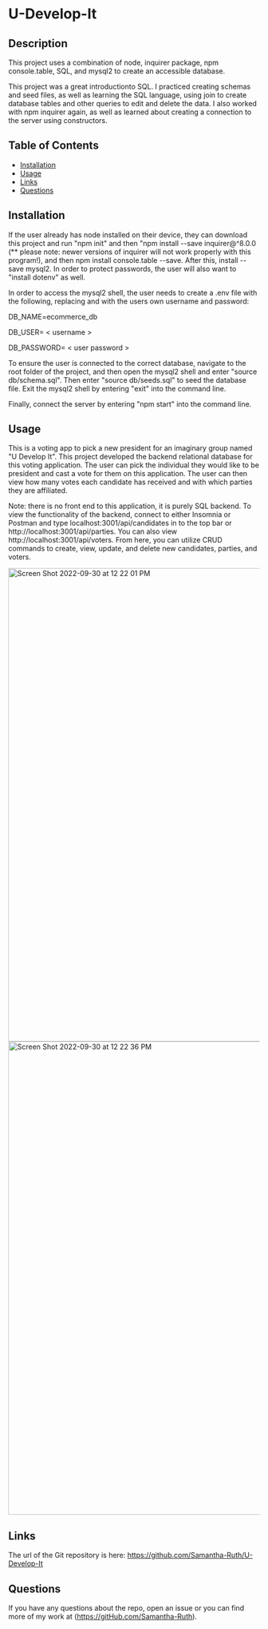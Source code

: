 # U-Develop-It

## Description

This project uses a combination of node, inquirer package, npm console.table, SQL, and mysql2 to create an accessible database.

This project was a great introductionto SQL.  I practiced creating schemas and seed files, as well as learning the SQL language, using join to create database tables and other queries to edit and delete the data.  I also worked with npm inquirer again, as well as learned about creating a connection to the server using constructors.  

## Table of Contents

* [Installation](#installation)
* [Usage](#usage)
* [Links](#links)
* [Questions](#questions)

## Installation

If the user already has node installed on their device, they can download this project and run "npm init" and then "npm install --save inquirer@^8.0.0 (** please note: newer versions of inquirer will not work properly with this program!), and then npm install console.table --save.  After this, install --save mysql2. In order to protect passwords, the user will also want to "install dotenv" as well. 

In order to access the mysql2 shell,  the user needs to create a .env file with the following, replacing <username> and <user password> with the users own username and password: 
  
DB_NAME=ecommerce_db

DB_USER= < username >

DB_PASSWORD= < user password >


To ensure the user is connected to the correct database, navigate to the root folder of the project, and then open the mysql2 shell and enter "source db/schema.sql".  Then enter "source db/seeds.sql" to seed the database file. Exit the mysql2 shell by entering "exit" into the command line.

Finally, connect the server by entering "npm start" into the command line.

## Usage

This is a voting app to pick a new president for an imaginary group named "U Develop It".  This project developed the backend relational database for this voting application.  The user can pick the individual they would like to be president and cast a vote for them on this application.  The user can then view how many votes each candidate has received and with which parties they are affiliated. 

Note: there is no front end to this application, it is purely SQL backend.  To view the functionality of the backend, connect to either Insomnia or Postman and type localhost:3001/api/candidates in to the top bar or http://localhost:3001/api/parties.  You can also view http://localhost:3001/api/voters. From here, you can utilize CRUD commands to create, view, update, and delete new candidates, parties, and voters. 
  
<img width="948" alt="Screen Shot 2022-09-30 at 12 22 01 PM" src="https://user-images.githubusercontent.com/64170123/193338162-adc05ca2-4bc7-40ba-952b-4aa58bce9391.png">
  
<img width="948" alt="Screen Shot 2022-09-30 at 12 22 36 PM" src="https://user-images.githubusercontent.com/64170123/193338160-995af9f2-6270-48a8-8459-8282c9a13886.png">

## Links


The url of the Git repository is here: https://github.com/Samantha-Ruth/U-Develop-It


## Questions

If you have any questions about the repo, open an issue or you can find more of my work at (https://gitHub.com/Samantha-Ruth).


